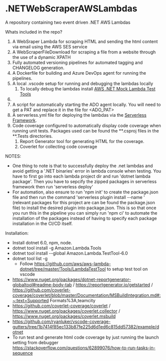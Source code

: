 # .NETWebScraperAWSLambdas
A repository containing two event driven .NET AWS Lambdas

Whats included in the repo?
1. A WebSraper Lambda for scraping HTML and sending the html content via email using the AWS SES service
2. A WebScraperFileDownload for scraping a file from a website through the use of a dynamic XPATH
3. Fully automated versioning pipelines for automated tagging and CHANGELOG generation.
4. A Dockerfile for building and Azure DevOps agent for running the pipelines.
5. A local .vscode setup for running and debugging the lambdas locally
   1. To locally debug the lambdas install [AWS .NET Mock Lambda Test Tools](https://github.com/aws/aws-lambda-dotnet/blob/master/Tools/LambdaTestTool/README.md)
6. 
7. A script for automatically starting the ADO agent locally. You will need to get a PAT and replace it in the file for <ADO_PAT>
8. A serverless.yml file for deploying the lambdas via the [Serverless Framework](https://www.serverless.com/examples/serverlessDotNetSample).
9. Code coverage configured to automatically display code coverage when running unit tests. Packages used can be found the **.csproj files in the **.Tests directories.
   1.  Report Generator tool for generating HTML for the coverage.
   2.  Coverlet for collecting code coverage

NOTES:
* One thing to note is that to successfully deploy the .net lambdas and avoid getting a '.NET binaries' error in lambda console when testing. You have to first go into each lambda project dir and run 'dotnet lambda package'. Then you have to sepcify the zipped packages in serverless framework then run 'serverless deploy'
* For automation, also ensure to run 'npm init' to create the package.json file and then run the command 'serverless plugin install --name <name of plugin>' (relevant packages for this project are can be found the package.json file) to install the desired plugin into package.json. This is so that once you run this in the pipeline you can simply run 'npm ci' to automate the installation of the packages instead of having to specify each package installation in the CI/CD itself.


Installation:
* Install dotnet 6.0, npm, node.
* dotnet tool install -g Amazon.Lambda.Tools 
* dotnet tool install --global Amazon.Lambda.TestTool-6.0 
* dotnet tool list -g 
  * Follow https://github.com/aws/aws-lambda-dotnet/tree/master/Tools/LambdaTestTool to setup test tool on vscode
* https://www.nuget.org/packages/dotnet-reportgenerator-globaltool#readme-body-tab / https://reportgenerator.io/getstarted / https://github.com/coverlet-coverage/coverlet/blob/master/Documentation/MSBuildIntegration.md#:~:text=Supported Formats%3A,teamcity
* https://github.com/coverlet-coverage/coverlet / https://www.nuget.org/packages/coverlet.collector / https://www.nuget.org/packages/coverlet.msbuild
* https://github.com/ryanluker/vscode-coverage-gutters/tree/1b7414f85ec133b87fe225d6d1ed6c815dd57382/example/dotnet
* To run test and generate html code coverage by just running the launch setting from debugger https://stackoverflow.com/questions/62899076/how-to-run-tasks-in-sequence
